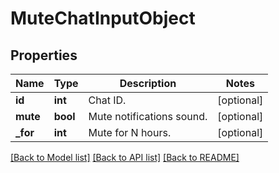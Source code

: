# MuteChatInputObject

## Properties
Name | Type | Description | Notes
------------ | ------------- | ------------- | -------------
**id** | **int** | Chat ID. | [optional] 
**mute** | **bool** | Mute notifications sound. | [optional] 
**_for** | **int** | Mute for N hours. | [optional] 

[[Back to Model list]](../README.md#documentation-for-models) [[Back to API list]](../README.md#documentation-for-api-endpoints) [[Back to README]](../README.md)


